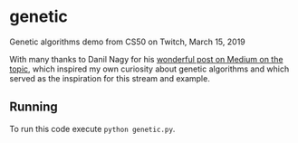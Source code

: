 # genetic
Genetic algorithms demo from CS50 on Twitch, March 15, 2019

With many thanks to Danil Nagy for his [wonderful post on Medium on the topic](https://medium.com/generative-design/evolving-design-b0941a17b759), which inspired my own curiosity about genetic algorithms and which served as the inspiration for this stream and example.

## Running

To run this code execute `python genetic.py`.
